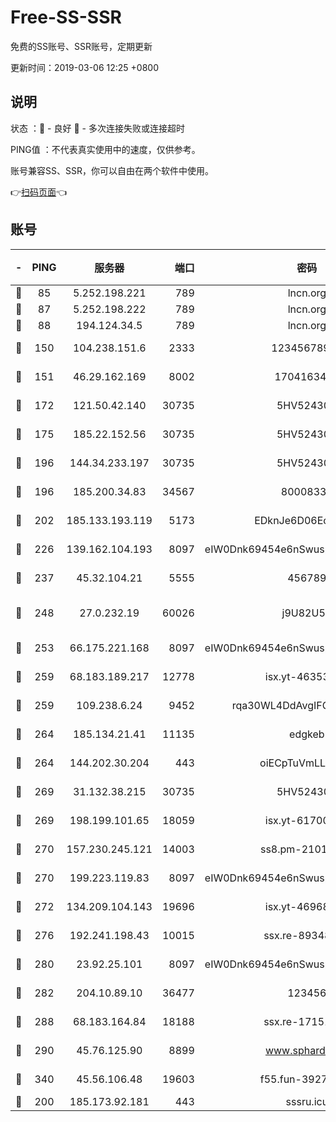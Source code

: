 # Free-SS-SSR

免费的SS账号、SSR账号，定期更新

更新时间：2019-03-06 12:25 +0800

## 说明

状态     ：🙂 - 良好 🙁 - 多次连接失败或连接超时

PING值   ：不代表真实使用中的速度，仅供参考。

账号兼容SS、SSR，你可以自由在两个软件中使用。

👉[扫码页面](https://liesauer.github.io/free-ss-ssr.github.io/)👈

## 账号

|-|PING|服务器|端口|密码|加密方式|区域|
|:----:|:----:|:-----:|-----:|:----:|:----:|:----:|
|🙂|85|5.252.198.221|789|lncn.org|rc4|JP|
|🙂|87|5.252.198.222|789|lncn.org|rc4|JP|
|🙂|88|194.124.34.5|789|lncn.org|rc4|JP|
|🙂|150|104.238.151.6|2333|12345678900|aes-256-cfb|JP|
|🙂|151|46.29.162.169|8002|1704163453|aes-256-cfb|RU|
|🙂|172|121.50.42.140|30735|5HV52430C|aes-256-cfb|JP|
|🙂|175|185.22.152.56|30735|5HV52430C|aes-256-cfb|RU|
|🙂|196|144.34.233.197|30735|5HV52430C|aes-256-cfb|US|
|🙂|196|185.200.34.83|34567|80008331|aes-256-cfb|US|
|🙂|202|185.133.193.119|5173|EDknJe6D06EoWDaw|aes-256-cfb|US|
|🙂|226|139.162.104.193|8097|eIW0Dnk69454e6nSwuspv9DmS201tQ0D|aes-256-cfb|JP|
|🙂|237|45.32.104.21|5555|456789|aes-256-cfb|SG|
|🙂|248|27.0.232.19|60026|j9U82U53|xchacha20-ietf-poly1305|HK|
|🙂|253|66.175.221.168|8097|eIW0Dnk69454e6nSwuspv9DmS201tQ0D|aes-256-cfb|US|
|🙂|259|68.183.189.217|12778|isx.yt-46353039|aes-256-cfb|SG|
|🙂|259|109.238.6.24|9452|rqa30WL4DdAvgIFG6Fs3znzTa|aes-256-cfb|FR|
|🙂|264|185.134.21.41|11135|edgkeb|aes-256-cfb|GB|
|🙂|264|144.202.30.204|443|oiECpTuVmLLxk4Ts|aes-256-cfb|US|
|🙂|269|31.132.38.215|30735|5HV52430C|aes-256-cfb|US|
|🙂|269|198.199.101.65|18059|isx.yt-61700807|aes-256-cfb|US|
|🙂|270|157.230.245.121|14003|ss8.pm-21010216|aes-256-cfb|SG|
|🙂|270|199.223.119.83|8097|eIW0Dnk69454e6nSwuspv9DmS201tQ0D|aes-256-cfb|US|
|🙂|272|134.209.104.143|19696|isx.yt-46968452|aes-256-cfb|SG|
|🙂|276|192.241.198.43|10015|ssx.re-89348250|aes-256-cfb|US|
|🙂|280|23.92.25.101|8097|eIW0Dnk69454e6nSwuspv9DmS201tQ0D|aes-256-cfb|US|
|🙂|282|204.10.89.10|36477|123456|aes-256-cfb|US|
|🙂|288|68.183.164.84|18188|ssx.re-17151822|aes-256-cfb|US|
|🙂|290|45.76.125.90|8899|www.sphard.com|aes-256-cfb|JP|
|🙂|340|45.56.106.48|19603|f55.fun-39271360|aes-256-cfb|US|
|🙂|200|185.173.92.181|443|sssru.icu|rc4-md5|RU|
